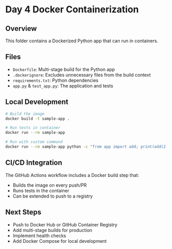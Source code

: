 ﻿# Day 4  Docker Containerization

## Overview
This folder contains a Dockerized Python app that can run in containers.

## Files
- `Dockerfile`: Multi-stage build for the Python app
- `.dockerignore`: Excludes unnecessary files from the build context
- `requirements.txt`: Python dependencies
- `app.py` & `test_app.py`: The application and tests

## Local Development
```bash
# Build the image
docker build -t sample-app .

# Run tests in container
docker run --rm sample-app

# Run with custom command
docker run --rm sample-app python -c "from app import add; print(add(2,3))"
```

## CI/CD Integration
The GitHub Actions workflow includes a Docker build step that:
- Builds the image on every push/PR
- Runs tests in the container
- Can be extended to push to a registry

## Next Steps
- Push to Docker Hub or GitHub Container Registry
- Add multi-stage builds for production
- Implement health checks
- Add Docker Compose for local development

